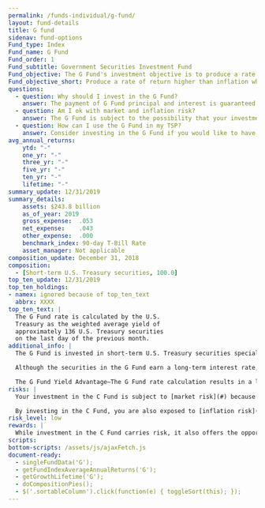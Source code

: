 ```yaml
---
permalink: /funds-individual/g-fund/
layout: fund-details
title: G fund
sidenav: fund-options
Fund_type: Index
Fund_name: G Fund
Fund_order: 1
Fund_subtitle: Government Securities Investment Fund
Fund_objective: The G Fund's investment objective is to produce a rate of return that is higher than inflation while avoiding exposure to credit (default) risk and market price fluctuations.
Fund_objective_short: Produce a rate of return higher than inflation while avoiding exposure to credit (default) risk.
questions:
  - question: Why should I invest in the G Fund?
    answer: The payment of G Fund principal and interest is guaranteed by the U.S. Government. This means that the U.S. Government will always make the required payments.
  - question: Am I ok with market and inflation risk?
    answer: The G Fund is subject to the possibility that your investment will not grow enough to offset the reduction in purchasing power that results from inflation (<span data-term="Inflation Risk" class="js-glossary-toggle term term-end">inflation risk</span>).
  - question: How can I use the G Fund in my TSP?
    answer: Consider investing in the G Fund if you would like to have all or a portion of your TSP account completely protected from loss. If you choose to invest in the G Fund, you are placing a higher priority on the stability and preservation of your money than on the opportunity to potentially achieve greater long-term growth in your account through investment in the other TSP funds.
avg_annual_returns:
    ytd: "-"
    one_yr: "-"
    three_yr: "-"
    five_yr: "-"
    ten_yr: "-"
    lifetime: "-"
summary_update: 12/31/2019
summary_details:
    assets: $243.8 billion
    as_of_year: 2019
    gross_expense:  .053
    net_expense:    .043
    other_expense:  .000
    benchmark_index: 90-day T-Bill Rate
    asset_manager: Not applicable
composition_update: December 31, 2018
composition:
  - [Short-term U.S. Treasury securities, 100.0]
top_ten_update: 12/31/2019
top_ten_holdings:
- namex: ignored because of top_ten_text
  abbrx: XXXX
top_ten_text: |
  The G Fund rate is calculated by the U.S.
  Treasury as the weighted average yield of
  approximately 136 U.S. Treasury securities
  on the last day of the previous month.
additional_info: |
  The G Fund is invested in short-term U.S. Treasury securities specially issued to the TSP. Payment of principal and interest is guaranteed by the U.S. government. Thus, there is no “credit risk.”

  Although the securities in the G Fund earn a long-term interest rate, the Board’s investment in the G Fund is redeemable on any business day with no risk to principal. The value of  G Fund securities does not fluctuate; only the interest rate changes.

  The G Fund Yield Advantage—The G Fund rate calculation results in a long-term rate being earned on short-term securities. Because long-term interest rates are generally higher than short-term rates, G Fund securities usually earn a higher rate of return than do short-term marketable Treasury securities.
risks: |
  Your investment in the C Fund is subject to [market risk](#) because the prices of the stocks in the S&P 500 Index rise and fall.

  By investing in the C Fund, you are also exposed to [inflation risk](#), meaning your C Fund investment may not grow enough to offset inflation.
risk_level: low
rewards: |
  While investment in the C Fund carries risk, it also offers the opportunity to experience gains from equity ownership of large and mid-sized U.S. company stocks.
scripts:
bottom-scripts: /assets/js/ajaxFetch.js
document-ready:
  - singleFundData('G');
  - getFundIndexAverageAnnualReturns('G');
  - getGrowthLifetime('G');
  - doCompositionPies();
  - $('.sortableColumn').click(function(e) { toggleSort(this); });
---
```

